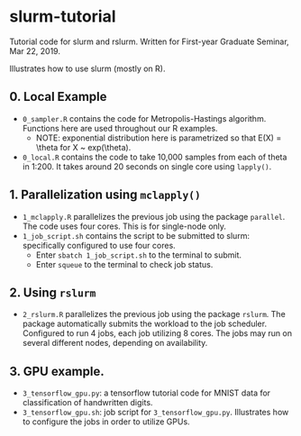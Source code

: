 # slurm-tutorial
Tutorial code for slurm and rslurm. Written for First-year Graduate Seminar, Mar 22, 2019.

Illustrates how to use slurm (mostly on R).

## 0. Local Example
* `0_sampler.R` contains the code for Metropolis-Hastings algorithm. Functions here are used throughout our R examples.
    * NOTE: exponential distribution here is parametrized so that E(X) = \theta for X ~ exp(\theta). 
* `0_local.R` contains the code to take 10,000 samples from each of theta in 1:200. It takes around 20 seconds on single core using `lapply()`.

## 1. Parallelization using `mclapply()`
* `1_mclapply.R` parallelizes the previous job using the package `parallel`. The code uses four cores. This is for single-node only.
* `1_job_script.sh` contains the script to be submitted to slurm: specifically configured to use four cores.
    * Enter `sbatch 1_job_script.sh` to the terminal to submit.
    * Enter `squeue` to the terminal to check job status.

## 2. Using `rslurm`
* `2_rslurm.R` parallelizes the previous job using the package `rslurm`. The package automatically submits the workload to the job scheduler. Configured to run 4 jobs, each job utilizing 8 cores. The jobs may run on several different nodes, depending on availability.

## 3. GPU example.
* `3_tensorflow_gpu.py`: a tensorflow tutorial code for MNIST data for classification of handwritten digits.
* `3_tensorflow_gpu.sh`: job script for `3_tensorflow_gpu.py`. Illustrates how to configure the jobs in order to utilize GPUs.
